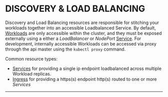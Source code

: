 # <strong>DISCOVERY & LOAD BALANCING</strong>

Discovery and Load Balancing resources are responsible for stitching your workloads together into an accessible Loadbalanced Service.  By default,
[Workloads](#workloads) are only accessible within the cluster, and they must be exposed externally using a either
a *LoadBalancer* or *NodePort* [Service](#service-v1-core).  For development, internally accessible
Workloads can be accessed via proxy through the api master using the `kubectl proxy` command.

Common resource types:

- [Services](#service-v1-core) for providing a single ip endpoint loadbalanced across multiple Workload replicas.
- [Ingress](#ingress-v1beta1-extensions) for providing a https(s) endpoint http(s) routed to one or more *Services*

------------
